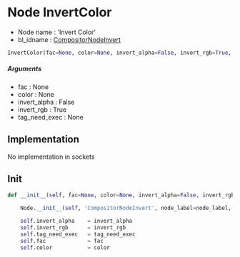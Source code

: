 # Node InvertColor

- Node name : 'Invert Color'
- bl_idname : [CompositorNodeInvert](https://docs.blender.org/api/current/bpy.types.CompositorNodeInvert.html)


``` python
InvertColor(fac=None, color=None, invert_alpha=False, invert_rgb=True, tag_need_exec=None, node_label=None, node_color=None, **kwargs)
```
##### Arguments

- fac : None
- color : None
- invert_alpha : False
- invert_rgb : True
- tag_need_exec : None

## Implementation

No implementation in sockets

## Init

``` python
def __init__(self, fac=None, color=None, invert_alpha=False, invert_rgb=True, tag_need_exec=None, node_label=None, node_color=None, **kwargs):

    Node.__init__(self, 'CompositorNodeInvert', node_label=node_label, node_color=node_color, **kwargs)

    self.invert_alpha    = invert_alpha
    self.invert_rgb      = invert_rgb
    self.tag_need_exec   = tag_need_exec
    self.fac             = fac
    self.color           = color
```

